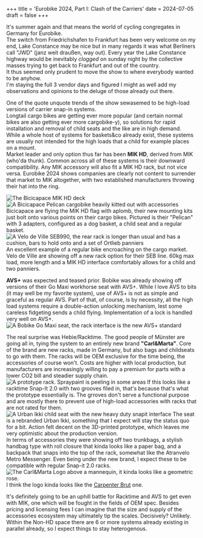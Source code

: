 +++
title = 'Eurobike 2024, Part I: Clash of the Carriers'
date = 2024-07-05
draft = false
+++

It's summer again and that means the world of cycling congregates in Germany for Eurobike.  
The switch from Friedrichshafen to Frankfurt has been very welcome on my end, Lake Constance may be nice but in many regards it was what Berliners call "JWD" (janz weit draußen, way out). Every year the Lake Constance highway would be inevitably *clogged* on sunday night by the collective masses trying to get back to Frankfurt and out of the country.  
It thus seemed only prudent to move the show to where everybody wanted to be anyhow.  
I'm staying the full 3 vendor days and figured I might as well add my observations and opinions to the deluge of those already out there.

One of the quote unquote trends of the show sewasemed to be high-load versions of carrier snap-in systems.  
Longtail cargo bikes are getting ever more popular (and certain normal bikes are also getting ever more cargobike-y), so solutions for rapid installation and removal of child seats and the like are in high demand.  
While a whole host of systems for baskets&co already exist, these systems are usually not intended for the high loads that a child for example places on a mount.  
Market leader and only option thus far has been **MIK HD**, derived from MIK (who'da thunk). Common across all of these systems is their downward compatibility. Any MIK accessory will also fit a MIK HD rack, but not vice versa. Eurobike 2024 shows companies are clearly not content to surrender that market to MIK altogether, with two established manufacturers throwing their hat into the ring.

![The Bicicapace MIK HD deck](images/bicicapace2.jpg) ![A Bicicapace Pelican cargobike heavily kitted out with accessories](images/bicicapace1.jpg)
Bicicapace are flying the MIK HD flag with aplomb, their new mounting kits just bolt onto various points on their cargo bikes. Pictured is their "Pelican" with 3 adapters, configured as a dog basket, a child seat and a regular basket.
![A Velo de Ville SEB990, the rear rack is longer than usual and has a cushion, bars to hold onto and a set of Ortlieb panniers](images/vdv1.jpg)
An excellent example of a regular bike encroaching on the cargo market. Velo de Ville are showing off a new rack option for their SEB line. 60kg max load, more length and a MIK HD interface comfortably allows for a child and two panniers.

**AVS+** was expected and teased prior. Bobike was already showing off versions of their Go Maxi workhorse seat with AVS+.  While I love AVS to bits (it may well be my favorite system), use of AVS+ is not as simple and graceful as regular AVS. Part of that, of course, is by necessity, all the high load systems require a double-action unlocking mechanism, lest some careless fidgeting sends a child flying. Implementation of a lock is handled very well on AVS+.
![A Bobike Go Maxi seat, the rack interface is the new AVS+ standard](images/avsplus.jpg)

The real surprise was Hebie/Racktime. The good people of Münster are going all in, tying the system to an entirely new brand **"Carl&Marta"**. Core of the brand are new racks, made in Germany, but also bags and childseats to go with them. The racks will be OEM exclusive for the time being, the accessories of course won't. Costs are higher with local production, but manufacturers are increasingly willing to pay a premium for parts with a lower CO2 bill and steadier supply chain.  
![A prototype rack. Spraypaint is peeling in some areas](images/carlundmartha1.jpg)
If this looks like a racktime Snap-It 2.0 with two grooves filed in, that's because that's what the prototype essentially is. The grroves don't serve a functional purpose and are mostly there to prevent use of high-load accessories with racks that are not rated for them.
![A Urban Ikki child seat with the new heavy duty snapit interface](images/carlundmartha2.jpg)
The seat is a rebranded Urban Ikki, something that I expect will stay the status quo for a bit. Action felt decent on the 3D-printed prototype, which leaves me very optimistic about the production version.  
In terms of accessories they were showing off two trunkbags, a stylish handbag type with roll closure that kinda looks like a paper bag, and a backpack that snaps into the top of the rack, somewhat like the Atranvelo Metro Messenger. Even being under the new brand, I expect these to be compatible with regular Snap-it 2.0 racks.
![The Carl&Marta Logo above a mannequin, it kinda looks like a geometric rose.](images/carlundmartha4.jpg)
I think the logo kinda looks like the [Carpenter Brut](https://carpenterbrut.bandcamp.com) one.

It's definitely going to be an uphill battle for Racktime and AVS to get even with MIK, one which will be fought in the fields of OEM spec. Besides pricing and licensing fees I can imagine that the size and supply of the accessories ecosystem may ultimately tip the scales. Decisively? Unlikely. Within the Non-HD space there are 6 or more systems already existing in parallel already, so I expect things to stay heterogenous.